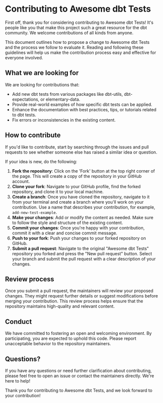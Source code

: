 # Contributing to Awesome dbt Tests

First off, thank you for considering contributing to Awesome dbt Tests! It's people like you that make this project such a great resource for the dbt community. We welcome contributions of all kinds from anyone.

This document outlines how to propose a change to Awesome dbt Tests and the process we follow to evaluate it. Reading and following these guidelines will help us make the contribution process easy and effective for everyone involved.

## What we are looking for

We are looking for contributions that:

- Add new dbt tests from various packages like dbt-utils, dbt-expectations, or elementary-data.
- Provide real-world examples of how specific dbt tests can be applied.
- Enhance the documentation with best practices, tips, or tutorials related to dbt tests.
- Fix errors or inconsistencies in the existing content.

## How to contribute

If you'd like to contribute, start by searching through the issues and pull requests to see whether someone else has raised a similar idea or question.

If your idea is new, do the following:

1. **Fork the repository**: Click on the 'Fork' button at the top right corner of the page. This will create a copy of the repository in your GitHub account.
2. **Clone your fork**: Navigate to your GitHub profile, find the forked repository, and clone it to your local machine.
3. **Create a branch**: Once you have cloned the repository, navigate to it from your terminal and create a branch where you'll work on your contribution. Use a name that describes your contribution, for example, `add-new-test-example`.
4. **Make your changes**: Add or modify the content as needed. Make sure to follow the style and structure of the existing content.
5. **Commit your changes**: Once you're happy with your contribution, commit it with a clear and concise commit message.
6. **Push to your fork**: Push your changes to your forked repository on GitHub.
7. **Submit a pull request**: Navigate to the original "Awesome dbt Tests" repository you forked and press the "New pull request" button. Select your branch and submit the pull request with a clear description of your changes.

## Review process

Once you submit a pull request, the maintainers will review your proposed changes. They might request further details or suggest modifications before merging your contribution. This review process helps ensure that the repository maintains high-quality and relevant content.

## Conduct

We have committed to fostering an open and welcoming environment. By participating, you are expected to uphold this code. Please report unacceptable behavior to the repository maintainers.

## Questions?

If you have any questions or need further clarification about contributing, please feel free to open an issue or contact the maintainers directly. We're here to help!

Thank you for contributing to Awesome dbt Tests, and we look forward to your contribution!